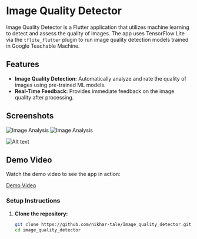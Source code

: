 # Image Quality Detector

Image Quality Detector is a Flutter application that utilizes machine learning to detect and assess the quality of images. The app uses TensorFlow Lite via the `tflite_flutter` plugin to run image quality detection models trained in Google Teachable Machine.



## Features

- **Image Quality Detection:** Automatically analyze and rate the quality of images using pre-trained ML models.
- **Real-Time Feedback:** Provides immediate feedback on the image quality after processing.


## Screenshots

![Image Analysis](screenshots/screenshots1.png)
![Image Analysis](screenshots/screenshots2.png)

![Alt text](assets/images/screenshots1.png)



## Demo Video

Watch the demo video to see the app in action:

[Demo Video](assets/screenshots/demo_video.mp4)



### Setup Instructions

1. **Clone the repository:**

   ```sh
   git clone https://github.com/nikhar-tale/Image_quality_detector.git
   cd image_quality_detector
